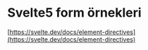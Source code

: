 # Svelte5 form örnekleri

[https://svelte.dev/docs/element-directives](https://svelte.dev/docs/element-directives)


